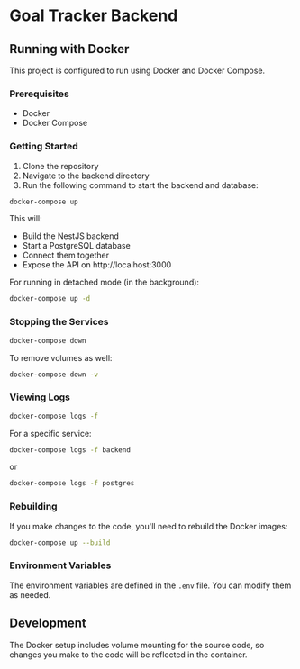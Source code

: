 # Goal Tracker Backend

## Running with Docker

This project is configured to run using Docker and Docker Compose.

### Prerequisites

- Docker
- Docker Compose

### Getting Started

1. Clone the repository
2. Navigate to the backend directory
3. Run the following command to start the backend and database:

```bash
docker-compose up
```

This will:
- Build the NestJS backend
- Start a PostgreSQL database
- Connect them together
- Expose the API on http://localhost:3000

For running in detached mode (in the background):

```bash
docker-compose up -d
```

### Stopping the Services

```bash
docker-compose down
```

To remove volumes as well:

```bash
docker-compose down -v
```

### Viewing Logs

```bash
docker-compose logs -f
```

For a specific service:

```bash
docker-compose logs -f backend
```

or 

```bash
docker-compose logs -f postgres
```

### Rebuilding

If you make changes to the code, you'll need to rebuild the Docker images:

```bash
docker-compose up --build
```

### Environment Variables

The environment variables are defined in the `.env` file. You can modify them as needed.

## Development

The Docker setup includes volume mounting for the source code, so changes you make to the code will be reflected in the container.
